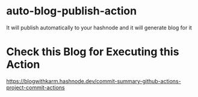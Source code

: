 # auto-blog-publish-action
It will publish automatically to your hashnode and it will generate blog for it


# Check this Blog for Executing this Action
https://blogwithkarm.hashnode.dev/commit-summary-github-actions-project-commit-actions
